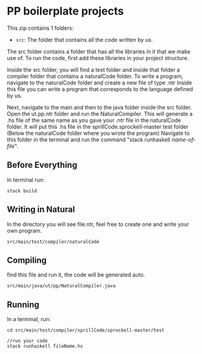 # PP boilerplate projects

This zip contains 1 folders:

- `src`: The folder that contains all the code written by us.

The src folder contains a folder that has all the libraries in it that we make use of. To run the code, first add these libraries in your project structure.

Inside the src folder, you will find a test folder and inside that folder a compiler folder that contains a naturalCode folder. To write a program, navigate to the naturalCode folder and create a new file of type .ntr
Inside this file you can write a program that corresponds to the language defined by us.

Next, navigate to the main and then to the java folder inside the src folder. Open the ut.pp.ntr folder and run the NaturalCompiler. This will generate a .hs file of the same name as you gave your .ntr file in the naturalCode folder. It will put this .hs file in the sprillCode.sprockell-master test folder (Below the naturalCode folder where you wrote the program)
Navigate to this folder in the terminal and run the command "stack runhaskell *name-of-file*".  


## Before Everything
In terminal run:
```
stack build
```

## Writing in Natural
In the directory you will see file.ntr, feel free to create one and write your own program.
```
src/main/test/compiler/naturalCode
```

## Compiling
find this file and run it, the code will be generated auto.
```
src/main/java/ut/pp/NaturalCompiler.java
```

## Running
In a terminal, run:
```
cd src/main/test/compiler/sprillCode/sprockell-master/test

//run your code
stack runhaskell fileName.hs

```
